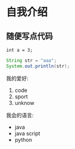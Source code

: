 # 自我介绍

## 随便写点代码

`int a = 3;`

```java
String str = "aaa";
System.out.println(str);
```

我的爱好:
1. code
2. sport
3. unknow

我会的语言:
* java
* java script
* python

